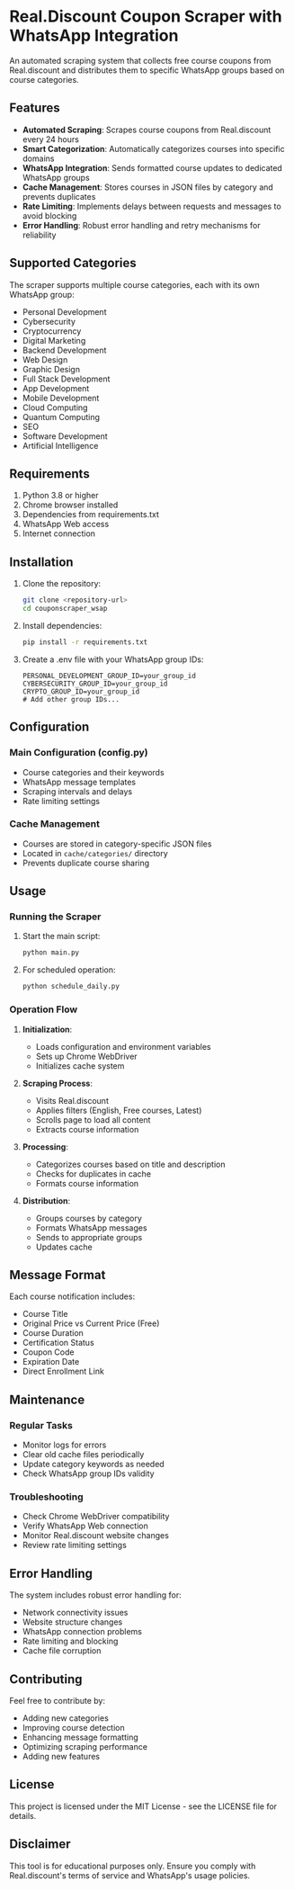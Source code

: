 # Real.Discount Coupon Scraper with WhatsApp Integration

An automated scraping system that collects free course coupons from Real.discount and distributes them to specific WhatsApp groups based on course categories.

## Features

- **Automated Scraping**: Scrapes course coupons from Real.discount every 24 hours
- **Smart Categorization**: Automatically categorizes courses into specific domains
- **WhatsApp Integration**: Sends formatted course updates to dedicated WhatsApp groups
- **Cache Management**: Stores courses in JSON files by category and prevents duplicates
- **Rate Limiting**: Implements delays between requests and messages to avoid blocking
- **Error Handling**: Robust error handling and retry mechanisms for reliability

## Supported Categories

The scraper supports multiple course categories, each with its own WhatsApp group:
- Personal Development
- Cybersecurity
- Cryptocurrency
- Digital Marketing
- Backend Development
- Web Design
- Graphic Design
- Full Stack Development
- App Development
- Mobile Development
- Cloud Computing
- Quantum Computing
- SEO
- Software Development
- Artificial Intelligence

## Requirements

1. Python 3.8 or higher
2. Chrome browser installed
3. Dependencies from requirements.txt
4. WhatsApp Web access
5. Internet connection

## Installation

1. Clone the repository:
   ```bash
   git clone <repository-url>
   cd couponscraper_wsap
   ```

2. Install dependencies:
   ```bash
   pip install -r requirements.txt
   ```

3. Create a .env file with your WhatsApp group IDs:
   ```env
   PERSONAL_DEVELOPMENT_GROUP_ID=your_group_id
   CYBERSECURITY_GROUP_ID=your_group_id
   CRYPTO_GROUP_ID=your_group_id
   # Add other group IDs...
   ```

## Configuration

### Main Configuration (config.py)
- Course categories and their keywords
- WhatsApp message templates
- Scraping intervals and delays
- Rate limiting settings

### Cache Management
- Courses are stored in category-specific JSON files
- Located in `cache/categories/` directory
- Prevents duplicate course sharing

## Usage

### Running the Scraper

1. Start the main script:
   ```bash
   python main.py
   ```

2. For scheduled operation:
   ```bash
   python schedule_daily.py
   ```

### Operation Flow

1. **Initialization**:
   - Loads configuration and environment variables
   - Sets up Chrome WebDriver
   - Initializes cache system

2. **Scraping Process**:
   - Visits Real.discount
   - Applies filters (English, Free courses, Latest)
   - Scrolls page to load all content
   - Extracts course information

3. **Processing**:
   - Categorizes courses based on title and description
   - Checks for duplicates in cache
   - Formats course information

4. **Distribution**:
   - Groups courses by category
   - Formats WhatsApp messages
   - Sends to appropriate groups
   - Updates cache

## Message Format

Each course notification includes:
- Course Title
- Original Price vs Current Price (Free)
- Course Duration
- Certification Status
- Coupon Code
- Expiration Date
- Direct Enrollment Link

## Maintenance

### Regular Tasks
- Monitor logs for errors
- Clear old cache files periodically
- Update category keywords as needed
- Check WhatsApp group IDs validity

### Troubleshooting
- Check Chrome WebDriver compatibility
- Verify WhatsApp Web connection
- Monitor Real.discount website changes
- Review rate limiting settings

## Error Handling

The system includes robust error handling for:
- Network connectivity issues
- Website structure changes
- WhatsApp connection problems
- Rate limiting and blocking
- Cache file corruption

## Contributing

Feel free to contribute by:
- Adding new categories
- Improving course detection
- Enhancing message formatting
- Optimizing scraping performance
- Adding new features

## License

This project is licensed under the MIT License - see the LICENSE file for details.

## Disclaimer

This tool is for educational purposes only. Ensure you comply with Real.discount's terms of service and WhatsApp's usage policies.
